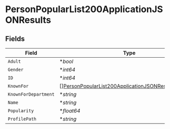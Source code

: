 # PersonPopularList200ApplicationJSONResults


## Fields

| Field                                                                                                                                 | Type                                                                                                                                  | Required                                                                                                                              | Description                                                                                                                           | Example                                                                                                                               |
| ------------------------------------------------------------------------------------------------------------------------------------- | ------------------------------------------------------------------------------------------------------------------------------------- | ------------------------------------------------------------------------------------------------------------------------------------- | ------------------------------------------------------------------------------------------------------------------------------------- | ------------------------------------------------------------------------------------------------------------------------------------- |
| `Adult`                                                                                                                               | **bool*                                                                                                                               | :heavy_minus_sign:                                                                                                                    | N/A                                                                                                                                   | false                                                                                                                                 |
| `Gender`                                                                                                                              | **int64*                                                                                                                              | :heavy_minus_sign:                                                                                                                    | N/A                                                                                                                                   | 1                                                                                                                                     |
| `ID`                                                                                                                                  | **int64*                                                                                                                              | :heavy_minus_sign:                                                                                                                    | N/A                                                                                                                                   | 224513                                                                                                                                |
| `KnownFor`                                                                                                                            | [][PersonPopularList200ApplicationJSONResultsKnownFor](../../models/operations/personpopularlist200applicationjsonresultsknownfor.md) | :heavy_minus_sign:                                                                                                                    | N/A                                                                                                                                   |                                                                                                                                       |
| `KnownForDepartment`                                                                                                                  | **string*                                                                                                                             | :heavy_minus_sign:                                                                                                                    | N/A                                                                                                                                   | Acting                                                                                                                                |
| `Name`                                                                                                                                | **string*                                                                                                                             | :heavy_minus_sign:                                                                                                                    | N/A                                                                                                                                   | Ana de Armas                                                                                                                          |
| `Popularity`                                                                                                                          | **float64*                                                                                                                            | :heavy_minus_sign:                                                                                                                    | N/A                                                                                                                                   | 343.33                                                                                                                                |
| `ProfilePath`                                                                                                                         | **string*                                                                                                                             | :heavy_minus_sign:                                                                                                                    | N/A                                                                                                                                   | /3vxvsmYLTf4jnr163SUlBIw51ee.jpg                                                                                                      |
